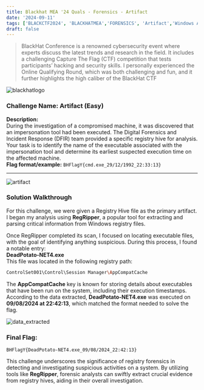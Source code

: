 ```yaml
---
title: Blackhat MEA '24 Quals - Forensics - Artifact
date: '2024-09-11'
tags: ['BLACKCTF2024', 'BLACKHATMEA','FORENSICS', 'Artifact','Windows Artifact']
draft: false
---
```

> BlackHat Conference is a renowned cybersecurity event where experts discuss the latest trends and research in the field. It includes a challenging Capture The Flag (CTF) competition that tests participants’ hacking and security skills. I personally experienced the Online Qualifying Round, which was both challenging and fun, and it further highlights the high caliber of the BlackHat CTF

![blackhatlogo](/static/writeups/blackhat2023/usb100/blackhat.png)


### Challenge Name: Artifact (Easy)

**Description:**  
During the investigation of a compromised machine, it was discovered that an impersonation tool had been executed. The Digital Forensics and Incident Response (DFIR) team provided a specific registry hive for analysis. Your task is to identify the name of the executable associated with the impersonation tool and determine its earliest suspected execution time on the affected machine.  
**Flag format/example:** `BHFlagY{cmd.exe_29/12/1992_22:33:13}`

---

![artifact](/static/writeups/blackhat2024/artifact/1.PNG)

### Solution Walkthrough

For this challenge, we were given a Registry Hive file as the primary artifact. I began my analysis using **RegRipper**, a popular tool for extracting and parsing critical information from Windows registry files.

Once RegRipper completed its scan, I focused on locating executable files, with the goal of identifying anything suspicious. During this process, I found a notable entry:  
**DeadPotato-NET4.exe**  
This file was located in the following registry path:

```bash
ControlSet001\Control\Session Manager\AppCompatCache
```

The **AppCompatCache** key is known for storing details about executables that have been run on the system, including their execution timestamps. According to the data extracted, **DeadPotato-NET4.exe** was executed on **09/08/2024 at 22:42:13**, which matched the format needed to solve the flag.

![data_extracted](/static/writeups/blackhat2024/artifact/1.PNG)

### Final Flag:
`BHFlagY{DeadPotato-NET4.exe_09/08/2024_22:42:13}`

This challenge underscores the significance of registry forensics in detecting and investigating suspicious activities on a system. By utilizing tools like **RegRipper**, forensic analysts can swiftly extract crucial evidence from registry hives, aiding in their overall investigation.


